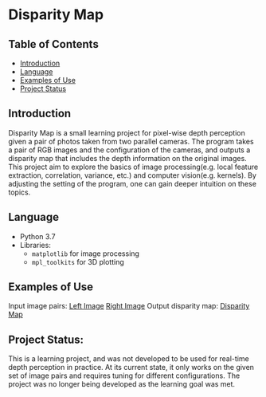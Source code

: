 # Disparity Map
## Table of Contents
* [Introduction](#introduction)
* [Language](#language)
* [Examples of Use](#examples-of-use)
* [Project Status](#project-status)
## Introduction
Disparity Map is a small learning project for pixel-wise depth perception given a pair of photos taken from two parallel cameras. The program takes a pair of RGB images and the configuration of the cameras, and outputs a disparity map that includes the depth information on the original images.
This project aim to explore the basics of image processing(e.g. local feature extraction, correlation, variance, etc.) and computer vision(e.g. kernels). By adjusting the setting of the program, one can gain deeper intuition on these topics.
## Language
* Python 3.7
* Libraries:
   * `matplotlib` for image processing
   * `mpl_toolkits` for 3D plotting
## Examples of Use
Input image pairs:
[Left Image](image_pairs/8_im0.png)
[Right Image](image_pairs/8_im1.png)
Output disparity map:
[Disparity Map](test_outputs/H.PNG)
## Project Status:
This is a learning project, and was not developed to be used for real-time depth perception in practice. At its current state, it only works on the given set of image pairs and requires tuning for different configurations.
The project was no longer being developed as the learning goal was met.
